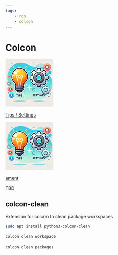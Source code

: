 ```yaml
---
tags:
    - ros
    - colcon
---
```

# Colcon

<div class="grid-container">
    <div class="grid-item">
        <a href="tips_settings">
        <img src="images/tips_and_settings.png" width="150" height="150">
        <p>Tips / Settings</p>
        </a>
    </div>
    <div class="grid-item">
    <a href="ament">
        <img src="images/tips_and_settings.png" width="150" height="150">
        <p>ament</p>
        </a>
    </div>
    <div class="grid-item">
        <p>TBD</p>
    </div>
    
</div>

## colcon-clean
Extension for colcon to clean package workspaces

```bash
sudo apt install python3-colcon-clean
```

```bash title="Usage"
colcon clean workspace

colcon clean packages 
```


```
